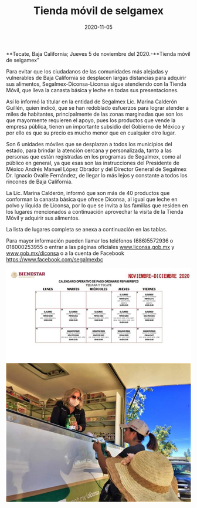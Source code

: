 ﻿---
layout: blog
title:  "Tienda móvil de selgamex"
date:   2020-11-05  
categories: tecate
permalink: /:categories/:title:output_ext
image: /img/cnr/tienda-movil-de-selgamex-2.jpg
autor: 
---


**Tecate, Baja California;  Jueves 5 de noviembre del 2020.-**Tienda móvil de selgamex”


Para evitar que los ciudadanos de las comunidades más alejadas y vulnerables de Baja California se desplacen largas distancias para adquirir sus alimentos, Segalmex-Diconsa-Liconsa sigue atendiendo con la Tienda Móvil, que lleva la canasta básica y leche en todas sus presentaciones.


Así lo informó la titular en la entidad de Segalmex Lic. Marina Calderón Guillén, quien indicó, que se han redoblado esfuerzos para lograr atender a miles de habitantes, principalmente de las zonas marginadas que son los que mayormente requieren el apoyo, pues los productos que vende la empresa pública, tienen un importante subsidio del Gobierno de México y por ello es que su precio es mucho menor que en cualquier otro lugar.


Son 6 unidades móviles que se desplazan a todos los municipios del estado, para brindar la atención cercana y personalizada, tanto a las personas que están registradas en los programas de Segalmex, como al público en general, ya que esas son las instrucciones del Presidente de México Andrés Manuel López Obrador y del Director General de Segalmex Dr. Ignacio Ovalle Fernández, de llegar lo más lejos y constante a todos los rincones de Baja California.


La Lic. Marina Calderón, informó que son más de 40 productos que conforman la canasta básica que ofrece Diconsa, al igual que leche en polvo y líquida de Liconsa, por lo que se invita a las familias que residen en los lugares mencionados a continuación aprovechar la visita de la Tienda Móvil y adquirir sus alimentos.


La lista de lugares completa se anexa a continuación en las tablas.


Para mayor información pueden llamar los teléfonos (686)5572936 o 018000253955 o entrar a las páginas oficiales www.liconsa.gob.mx y www.gob.mx/diconsa o  a la cuenta de Facebook https://www.facebook.com/segalmexbc

<div id="carouselExampleSlidesOnly" class="carousel slide" data-ride="carousel">
  <div class="carousel-inner">
    <div class="carousel-item active">
       <img class="d-block w-100" src="/img/cnr/tienda-movil-de-selgamex.jpg" loading="lazy"  alt="Tienda Selgamex">
    </div>
        <div class="carousel-item">
       <img class="d-block w-100" src="/img/cnr/tienda-movil-de-selgamex-2.jpg" loading="lazy"  alt="Tienda Selgamex">
    </div>
  </div>
</div>